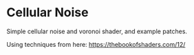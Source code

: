 # Cellular Noise

Simple cellular noise and voronoi shader, and example patches.

Using techniques from here: https://thebookofshaders.com/12/
